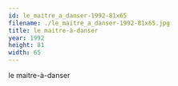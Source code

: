 ```yaml
---
id: le_maitre_a_danser-1992-81x65
filename: ./le_maitre_a_danser-1992-81x65.jpg
title: le maitre-à-danser
year: 1992
height: 81
width: 65
---
```


le maitre-à-danser
